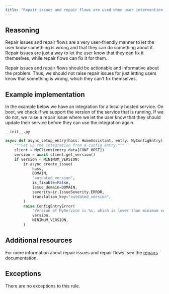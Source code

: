 ```yaml
---
title: "Repair issues and repair flows are used when user intervention is needed (IQS038)"
---
```


## Reasoning

Repair issues and repair flows are a very user-friendly manner to let the user know something is wrong and that they can do something about it.
Repair issues are just a way to let the user know that they can fix it themselves, while repair flows can fix it for them.

Repair issues and repair flows should be actionable and informative about the problem.
Thus, we should not raise repair issues for just letting users know that something is wrong, which they can't fix themselves.

## Example implementation

In the example below we have an integration for a locally hosted service.
On boot, we check if we support the version of the service that is running.
If we do not, we raise a repair issue where we let the user know that they should update their service before they can use the integration again.

`__init__.py`
```python {6-14} showLineNumbers
async def async_setup_entry(hass: HomeAssistant, entry: MyConfigEntry) -> None:
    """Set up the integration from a config entry."""
    client = MyClient(entry.data[CONF_HOST])
    version = await client.get_version()
    if version < MINIMUM_VERSION:
        ir.async_create_issue(
            hass,
            DOMAIN,
            "outdated_version",
            is_fixable=False,
            issue_domain=DOMAIN,
            severity=ir.IssueSeverity.ERROR,
            translation_key="outdated_version",
        )
        raise ConfigEntryError(
            "Version of MyService is %s, which is lower than minimum version %s",
            version,
            MINIMUM_VERSION,
        )
```

## Additional resources

For more information about repair issues and repair flows, see the [repairs](../../platform/repairs) documentation.

## Exceptions

There are no exceptions to this rule.